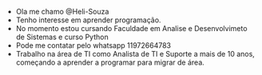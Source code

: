 - Ola me chamo @Heli-Souza
- Tenho interesse em aprender programação.
- No momento estou cursando Faculdade em Analise e Desenvolvimeto de Sistemas e curso Python
- Pode me contatar pelo whatsapp 11972664783
 - Trabalho na área de TI como Analista de TI e Suporte a mais de 10 anos, começando a aprender a programar para migrar de área.
